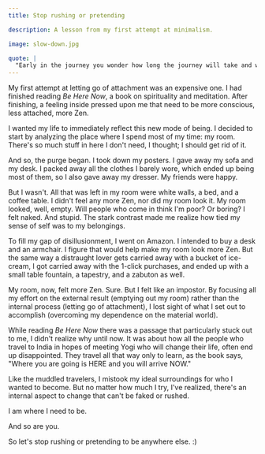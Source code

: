 ```yaml
---
title: Stop rushing or pretending

description: A lesson from my first attempt at minimalism.

image: slow-down.jpg

quote: |
  "Early in the journey you wonder how long the journey will take and whether you will make it in this lifetime. Later you will see that where you are going is HERE and you will arrive NOW...so you stop asking.” ― Ram Dass
---
```


My first attempt at letting go of attachment was an expensive one. I had finished reading *Be Here Now*, a book on spirituality and meditation. After finishing, a feeling inside pressed upon me that need to be more conscious, less attached, more Zen.

I wanted my life to immediately reflect this new mode of being. I decided to start by analyzing the place where I spend most of my time: my room. There's so much stuff in here I don't need, I thought; I should get rid of it.

And so, the purge began. I took down my posters. I gave away my sofa and my desk. I packed away all the clothes I barely wore, which ended up being most of them, so I also gave away my dresser. My friends were happy.

But I wasn't. All that was left in my room were white walls, a bed, and a coffee table. I didn't feel any more Zen, nor did my room look it. My room looked, well, empty. Will people who come in think I'm poor? Or boring? I felt naked. And stupid. The stark contrast made me realize how tied my sense of self was to my belongings.

To fill my gap of disillusionment, I went on Amazon. I intended to buy a desk and an armchair. I figure that would help make my room look more Zen. But the same way a distraught lover gets carried away with a bucket of ice-cream, I got carried away with the 1-click purchases, and ended up with a small table fountain, a tapestry, and a zabuton as well.

My room, now, felt more Zen. Sure. But I felt like an impostor. By focusing all my effort on the external result (emptying out my room) rather than the internal process (letting go of attachment), I lost sight of what I set out to accomplish (overcoming my dependence on the material world).

While reading *Be Here Now* there was a passage that particularly stuck out to me, I didn't realize why until now. It was about how all the people who travel to India in hopes of meeting Yogi who will change their life, often end up disappointed. They travel all that way only to learn, as the book says, "Where you are going is HERE and you will arrive NOW."

Like the muddled travelers, I mistook my ideal surroundings for who I wanted to become. But no matter how much I try, I've realized, there's an internal aspect to change that can't be faked or rushed.

I am where I need to be.

And so are you.

So let's stop rushing or pretending to be anywhere else. :)
